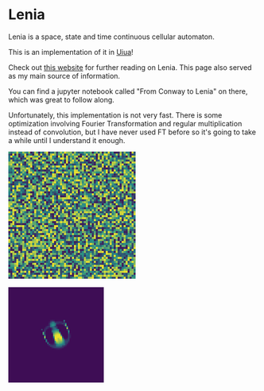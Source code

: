 # Lenia

Lenia is a space, state and time continuous cellular automaton.

This is an implementation of it in [Uiua](https://uiua.org)!

Check out [this website](https://chakazul.github.io/lenia.html) for further
reading on Lenia. This page also served as my main source of information.

You can find a jupyter notebook called "From Conway to Lenia" on there,
which was great to follow along.

Unfortunately, this implementation is not very fast. There is some
optimization involving Fourier Transformation and regular multiplication
instead of convolution, but I have never used FT before so it's going
to take a while until I understand it enough.

![Lenia](visualizations/lenia.gif)

![Orbium](visualizations/orbium.gif)